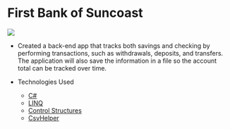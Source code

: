 # First Bank of Suncoast

![](http://g.recordit.co/2Qao1L61rZ.gif)

- Created a back-end app that tracks both savings and checking by performing transactions, such as withdrawals, deposits, and transfers. The application will also save the information in a file so the account total can be tracked over time.

- Technologies Used

  - [C#](https://dotnet.microsoft.com/languages)
  - [LINQ](https://docs.microsoft.com/en-us/dotnet/csharp/programming-guide/concepts/linq/)
  - [Control Structures](https://freeasphosting.net/csharp-tutorial-control-statements.html#:~:text=C%23%20offers%20three%20types%20of,%2C%20return%2C%20and%20goto%20statements.)
  - [CsvHelper](https://joshclose.github.io/CsvHelper/)
